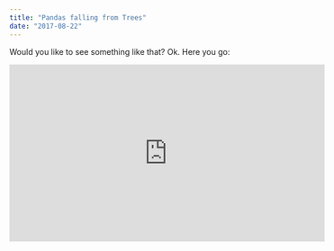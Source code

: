 ```yaml
---
title: "Pandas falling from Trees"
date: "2017-08-22"
---
```


Would you like to see something like that? Ok. Here you go:

<iframe width="560" height="315" src="https://www.youtube.com/embed/4SZl1r2O_bY" frameborder="0" allowfullscreen></iframe>